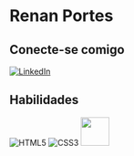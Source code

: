 
# Renan Portes

## Conecte-se comigo
[![LinkedIn](https://img.shields.io/badge/LinkedIn-000?style=for-the-badge&logo=linkedin&logoColor=0E76A8)](https://www.linkedin.com/in/renan-portes-adm/)

## Habilidades
![HTML5](https://img.shields.io/badge/HTML5-000?style=for-the-badge&logo=html5)
![CSS3](https://img.shields.io/badge/CSS3-000?style=for-the-badge&logo=css3&logoColor=264CE4)
<img src="https://cdn.jsdelivr.net/gh/devicons/devicon/icons/linux/linux-original.svg" height= 50 width=50 />
          
